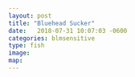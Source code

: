 ```yaml
---
layout: post
title: "Bluehead Sucker"
date:   2018-07-31 10:07:03 -0600
categories: blmsensitive
type: fish
image:
map:
---
```

